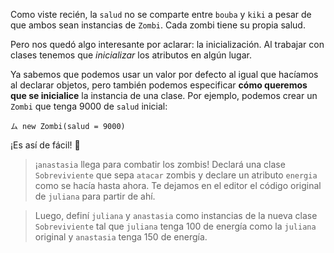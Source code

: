 Como viste recién, la `salud` no se comparte entre `bouba` y `kiki` a pesar de que ambos sean instancias de `Zombi`. Cada zombi tiene su propia salud.

Pero nos quedó algo interesante por aclarar: la inicialización. Al trabajar con clases tenemos que *inicializar* los atributos en algún lugar.

Ya sabemos que podemos usar un valor por defecto al igual que hacíamos al declarar objetos, pero también podemos especificar **cómo queremos que se inicialice** la instancia de una clase. Por ejemplo, podemos crear un `Zombi` que tenga 9000 de `salud` inicial:

```wollok
ム new Zombi(salud = 9000)
```

¡Es así de fácil! :tada: 

> ¡`anastasia` llega para combatir los zombis! Declará una clase `Sobreviviente` que sepa `atacar` zombis y declare un atributo `energia` como se hacía hasta ahora. Te dejamos en el editor el código original de `juliana` para partir de ahí.

> Luego, definí `juliana` y `anastasia` como instancias de la nueva clase `Sobreviviente` tal que `juliana` tenga 100 de energía como la `juliana` original y `anastasia` tenga 150 de energía.